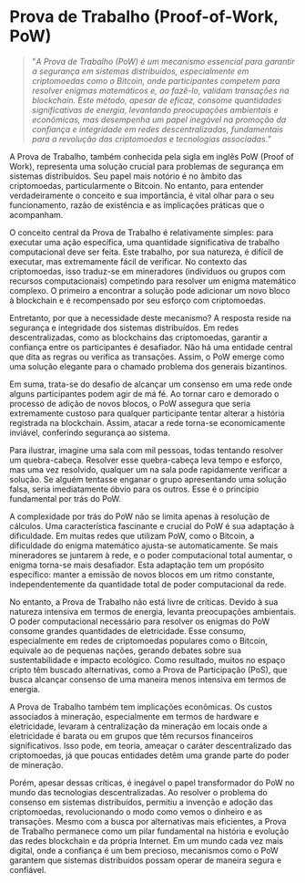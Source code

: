 # Prova de Trabalho (Proof-of-Work, PoW)

>"*A Prova de Trabalho (PoW) é um mecanismo essencial para garantir a segurança em sistemas distribuídos, especialmente em criptomoedas como o Bitcoin, onde participantes competem para resolver enigmas matemáticos e, ao fazê-lo, validam transações na blockchain. Este método, apesar de eficaz, consome quantidades significativas de energia, levantando preocupações ambientais e econômicas, mas desempenha um papel inegável na promoção da confiança e integridade em redes descentralizadas, fundamentais para a revolução das criptomoedas e tecnologias associadas.*"

A Prova de Trabalho, também conhecida pela sigla em inglês PoW (Proof of Work), representa uma solução crucial para problemas de segurança em sistemas distribuídos. Seu papel mais notório é no âmbito das criptomoedas, particularmente o Bitcoin. No entanto, para entender verdadeiramente o conceito e sua importância, é vital olhar para o seu funcionamento, razão de existência e as implicações práticas que o acompanham.

O conceito central da Prova de Trabalho é relativamente simples: para executar uma ação específica, uma quantidade significativa de trabalho computacional deve ser feita. Este trabalho, por sua natureza, é difícil de executar, mas extremamente fácil de verificar. No contexto das criptomoedas, isso traduz-se em mineradores (indivíduos ou grupos com recursos computacionais) competindo para resolver um enigma matemático complexo. O primeiro a encontrar a solução pode adicionar um novo bloco à blockchain e é recompensado por seu esforço com criptomoedas. 

Entretanto, por que a necessidade deste mecanismo? A resposta reside na segurança e integridade dos sistemas distribuídos. Em redes descentralizadas, como as blockchains das criptomoedas, garantir a confiança entre os participantes é desafiador. Não há uma entidade central que dita as regras ou verifica as transações. Assim, o PoW emerge como uma solução elegante para o chamado problema dos generais bizantinos. 

Em suma, trata-se do desafio de alcançar um consenso em uma rede onde alguns participantes podem agir de má fé. Ao tornar caro e demorado o processo de adição de novos blocos, o PoW assegura que seria extremamente custoso para qualquer participante tentar alterar a história registrada na blockchain. Assim, atacar a rede torna-se economicamente inviável, conferindo segurança ao sistema.

Para ilustrar, imagine uma sala com mil pessoas, todas tentando resolver um quebra-cabeça. Resolver esse quebra-cabeça leva tempo e esforço, mas uma vez resolvido, qualquer um na sala pode rapidamente verificar a solução. Se alguém tentasse enganar o grupo apresentando uma solução falsa, seria imediatamente óbvio para os outros. Esse é o princípio fundamental por trás do PoW. 

A complexidade por trás do PoW não se limita apenas à resolução de cálculos. Uma característica fascinante e crucial do PoW é sua adaptação à dificuldade. Em muitas redes que utilizam PoW, como o Bitcoin, a dificuldade do enigma matemático ajusta-se automaticamente. Se mais mineradores se juntarem à rede, e o poder computacional total aumentar, o enigma torna-se mais desafiador. Esta adaptação tem um propósito específico: manter a emissão de novos blocos em um ritmo constante, independentemente da quantidade total de poder computacional da rede.

No entanto, a Prova de Trabalho não está livre de críticas. Devido à sua natureza intensiva em termos de energia, levanta preocupações ambientais. O poder computacional necessário para resolver os enigmas do PoW consome grandes quantidades de eletricidade. Esse consumo, especialmente em redes de criptomoedas populares como o Bitcoin, equivale ao de pequenas nações, gerando debates sobre sua sustentabilidade e impacto ecológico. Como resultado, muitos no espaço cripto têm buscado alternativas, como a Prova de Participação (PoS), que busca alcançar consenso de uma maneira menos intensiva em termos de energia.

A Prova de Trabalho também tem implicações econômicas. Os custos associados à mineração, especialmente em termos de hardware e eletricidade, levaram à centralização da mineração em locais onde a eletricidade é barata ou em grupos que têm recursos financeiros significativos. Isso pode, em teoria, ameaçar o caráter descentralizado das criptomoedas, já que poucas entidades detêm uma grande parte do poder de mineração.

Porém, apesar dessas críticas, é inegável o papel transformador do PoW no mundo das tecnologias descentralizadas. Ao resolver o problema do consenso em sistemas distribuídos, permitiu a invenção e adoção das criptomoedas, revolucionando o modo como vemos o dinheiro e as transações. Mesmo com a busca por alternativas mais eficientes, a Prova de Trabalho permanece como um pilar fundamental na história e evolução das redes blockchain e da própria Internet. Em um mundo cada vez mais digital, onde a confiança é um bem precioso, mecanismos como o PoW garantem que sistemas distribuídos possam operar de maneira segura e confiável.
